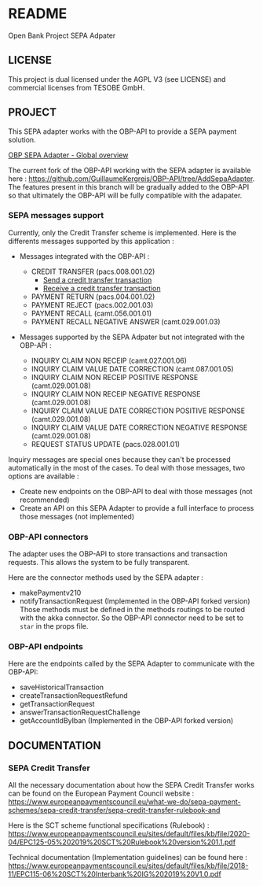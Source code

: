 # README

Open Bank Project SEPA Adpater

## LICENSE

This project is dual licensed under the AGPL V3 (see LICENSE) and commercial licenses from TESOBE GmbH.

## PROJECT

This SEPA adapter works with the OBP-API to provide a SEPA payment solution.

[OBP SEPA Adapter - Global overview](https://vimeo.com/440002863)

The current fork of the OBP-API working with the SEPA adapter is available here :
https://github.com/GuillaumeKergreis/OBP-API/tree/AddSepaAdapter.
The features present in this branch will be gradually added to the OBP-API 
so that ultimately the OBP-API will be fully compatible with the adapater.


### SEPA messages support

Currently, only the Credit Transfer scheme is implemented.
Here is the differents messages supported by this application :

- Messages integrated with the OBP-API :
    - CREDIT TRANSFER (pacs.008.001.02)
        - [Send a credit transfer transaction](https://vimeo.com/440011547)
        - [Receive a credit transfer transaction](https://vimeo.com/440020466)
    - PAYMENT RETURN (pacs.004.001.02)
    - PAYMENT REJECT (pacs.002.001.03)
    - PAYMENT RECALL (camt.056.001.01)
    - PAYMENT RECALL NEGATIVE ANSWER (camt.029.001.03)
    
- Messages supported by the SEPA Adpater but not integrated with the OBP-API :
    - INQUIRY CLAIM NON RECEIP (camt.027.001.06)
    - INQUIRY CLAIM VALUE DATE CORRECTION (camt.087.001.05)
    - INQUIRY CLAIM NON RECEIP POSITIVE RESPONSE (camt.029.001.08)
    - INQUIRY CLAIM NON RECEIP NEGATIVE RESPONSE (camt.029.001.08)
    - INQUIRY CLAIM VALUE DATE CORRECTION POSITIVE RESPONSE (camt.029.001.08)
    - INQUIRY CLAIM VALUE DATE CORRECTION NEGATIVE RESPONSE (camt.029.001.08)
    - REQUEST STATUS UPDATE (pacs.028.001.01)
    
Inquiry messages are special ones because they can't be processed automatically in the most of the cases. 
To deal with those messages, two options are available :
- Create new endpoints on the OBP-API to deal with those messages (not recommended)
- Create an API on this SEPA Adapter to provide a full interface to process those messages (not implemented)

### OBP-API connectors

The adapter uses the OBP-API to store transactions and transaction requests. 
This allows the system to be fully transparent.

Here are the connector methods used by the SEPA adapter : 
- makePaymentv210
- notifyTransactionRequest (Implemented in the OBP-API forked version)
Those methods must be defined in the methods routings to be routed with the akka connector.
So the OBP-API connector need to be set to `star` in the props file.

### OBP-API endpoints

Here are the endpoints called by the SEPA Adapter to communicate with the OBP-API:
- saveHistoricalTransaction
- createTransactionRequestRefund
- getTransactionRequest
- answerTransactionRequestChallenge
- getAccountIdByIban (Implemented in the OBP-API forked version)

## DOCUMENTATION

### SEPA Credit Transfer

All the necessary documentation about how the SEPA Credit Transfer works can be found on the European Payment Council website :
https://www.europeanpaymentscouncil.eu/what-we-do/sepa-payment-schemes/sepa-credit-transfer/sepa-credit-transfer-rulebook-and

Here is the SCT scheme functional specifications (Rulebook) : 
https://www.europeanpaymentscouncil.eu/sites/default/files/kb/file/2020-04/EPC125-05%202019%20SCT%20Rulebook%20version%201.1.pdf

Technical documentation (Implementation guidelines) can be found here : 
https://www.europeanpaymentscouncil.eu/sites/default/files/kb/file/2018-11/EPC115-06%20SCT%20Interbank%20IG%202019%20V1.0.pdf
